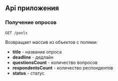 ## Api приложения

### Получение опросов

`GET /pools`

Возвращает массив из объектов с полями:

* **title** - название опроса
* **deadline** - дедлайн
* **questionsCount** - количество вопросов
* **respondentsCount** - количество респондентов
* **status** - статус
